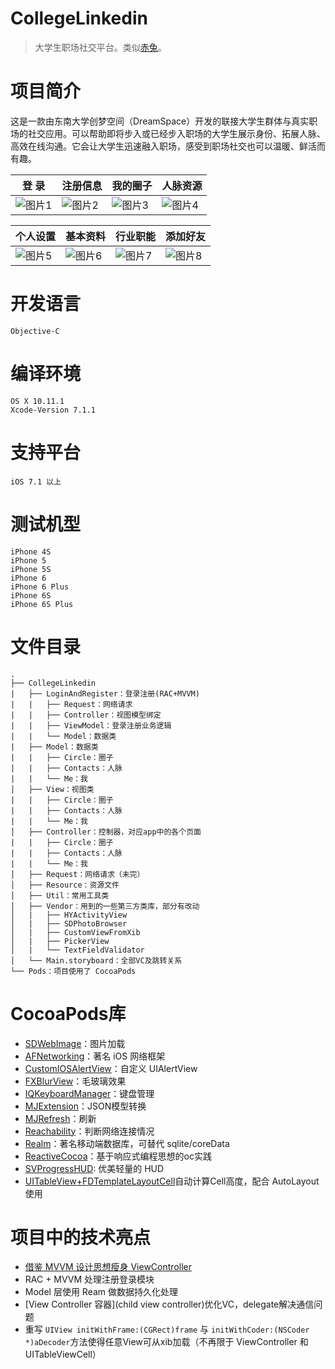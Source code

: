 # CollegeLinkedin

> 大学生职场社交平台。类似[赤兔](http://www.chitu.com/)。

# 项目简介
这是一款由东南大学创梦空间（DreamSpace）开发的联接大学生群体与真实职场的社交应用。可以帮助即将步入或已经步入职场的大学生展示身份、拓展人脉、高效在线沟通。它会让大学生迅速融入职场，感受到职场社交也可以温暖、鲜活而有趣。

登 录|注册信息|我的圈子|人脉资源
------------ | ------------- | ------------| ------------
![图片1][1]|![图片2][2]|![图片3][3]|![图片4][4]

个人设置|基本资料|行业职能|添加好友
------------ | ------------- | ------------| ------------
![图片5][5]|![图片6][6]|![图片7][7]|![图片8][8]

# 开发语言
    Objective-C
# 编译环境
    OS X 10.11.1
    Xcode-Version 7.1.1
# 支持平台
	iOS 7.1 以上
# 测试机型
	iPhone 4S
	iPhone 5
	iPhone 5S
	iPhone 6
	iPhone 6 Plus
	iPhone 6S
	iPhone 6S Plus

# 文件目录
    .
    ├── CollegeLinkedin
    |   ├── LoginAndRegister：登录注册(RAC+MVVM)
    |   |   ├── Request：网络请求
    |   |   ├── Controller：视图模型绑定 
    |   |   ├── ViewModel：登录注册业务逻辑
    |   |   └── Model：数据类 
    |   ├── Model：数据类
    |   |   ├── Circle：圈子
    |   |   ├── Contacts：人脉
    |   |   └── Me：我
    │   ├── View：视图类
    |   |   ├── Circle：圈子
    |   |   ├── Contacts：人脉
    |   |   └── Me：我
    │   ├── Controller：控制器，对应app中的各个页面
    |   |   ├── Circle：圈子
    |   |   ├── Contacts：人脉
    |   |   └── Me：我
    │   ├── Request：网络请求（未完）
    │   ├── Resource：资源文件
    │   ├── Util：常用工具类
    │   ├── Vendor：用到的一些第三方类库，部分有改动
    │   |   ├── HYActivityView
    │   |   ├── SDPhotoBrowser
    │   |   ├── CustomViewFromXib
    │   |   ├── PickerView
    │   |   └── TextFieldValidator
    │   └── Main.storyboard：全部VC及跳转关系
    └── Pods：项目使用了 CocoaPods

# CocoaPods库
 - [SDWebImage](https://github.com/rs/SDWebImage)：图片加载
 - [AFNetworking](https://github.com/AFNetworking/AFNetworking)：著名 iOS 网络框架
 - [CustomIOSAlertView](https://github.com/wimagguc/ios-custom-alertview)：自定义 UIAlertView
 - [FXBlurView](https://github.com/nicklockwood/FXBlurView)：毛玻璃效果
 - [IQKeyboardManager](https://github.com/hackiftekhar/IQKeyboardManager)：键盘管理
 - [MJExtension](https://github.com/CoderMJLee/MJExtension)：JSON模型转换
 - [MJRefresh](https://github.com/CoderMJLee/MJRefresh)：刷新
 - [Reachability](https://github.com/tonymillion/Reachability)：判断网络连接情况
 - [Realm](https://realm.io/)：著名移动端数据库，可替代 sqlite/coreData
 - [ReactiveCocoa](https://github.com/ReactiveCocoa/ReactiveCocoa)：基于响应式编程思想的oc实践
 - [SVProgressHUD](https://github.com/SVProgressHUD/SVProgressHUD): 优美轻量的 HUD 
 - [UITableView+FDTemplateLayoutCell](https://github.com/forkingdog/UITableView-FDTemplateLayoutCell)自动计算Cell高度，配合 AutoLayout 使用
 
  [1]:http://ww3.sinaimg.cn/large/005tGCqhjw1f1o974fswjj30ku112q68.jpg
  [2]:http://ww1.sinaimg.cn/large/005tGCqhjw1f1o99si15aj30ku112myv.jpg
  [3]:http://ww2.sinaimg.cn/large/005tGCqhjw1f1o97t3gxcj30ku1120xj.jpg
  [4]:http://ww2.sinaimg.cn/large/005tGCqhjw1f1o98dejq4j30ku11241l.jpg
  [5]:http://ww3.sinaimg.cn/large/005tGCqhjw1f1o98qqlv4j30ku112wgu.jpg
  [6]:http://ww1.sinaimg.cn/large/005tGCqhjw1f1o98z3x9ij30ku11276o.jpg
  [7]:http://ww2.sinaimg.cn/large/005tGCqhjw1f1o998nck2j30ku112goh.jpg
  [8]:http://ww2.sinaimg.cn/large/005tGCqhjw1f1o99j9c5jj30ku112787.jpg

# 项目中的技术亮点

- [借鉴 MVVM 设计思想瘦身 ViewController](https://zltunes.github.io/2018/06/14/reactivecocoa-tutorial/#%E5%AE%9E%E6%88%98%EF%BC%9A%E7%94%A8-RAC-%E5%AE%9E%E7%8E%B0%E7%99%BB%E5%BD%95%E6%A8%A1%E5%9D%97)
- RAC + MVVM 处理注册登录模块
- Model 层使用 Ream 做数据持久化处理
- [View Controller 容器](child view controller)优化VC，delegate解决通信问题
- 重写 ```UIView initWithFrame:(CGRect)frame``` 与 ```initWithCoder:(NSCoder *)aDecoder```方法使得任意View可从xib加载（不再限于 ViewController 和 UITableViewCell）
